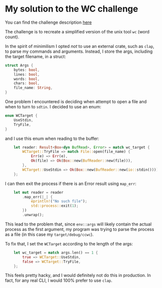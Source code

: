 # My solution to the WC challenge

You can find the challenge description [here](https://codingchallenges.fyi/challenges/challenge-wc/)

The challenge is to recreate a simplified version of the unix tool `wc` (word count).

  In the spirit of minimilism I opted *not* to use an external crate, such as `clap`, to parse my commands and arguments. 
  Instead, I store the args, including the target filename, in a struct:
  
```rust
struct Args {
    bytes: bool,
    lines: bool,
    words: bool,
    chars: bool,
    file_name: String,
}
```

One problem I encountered is deciding when attempt to open a file and when to turn to `sdtin`. 
I decided to use an enum:

```rust
enum WCTarget {
    UseStdin,
    TryFile,
}
```

and I use this enum when reading to the buffer:

```rust
    let reader: Result<Box<dyn BufRead>, Error> = match wc_target {
        WCTarget::TryFile => match File::open(file_name) {
            Err(e) => Err(e),
            Ok(file) => Ok(Box::new(BufReader::new(file))),
        },
        WCTarget::UseStdin => Ok(Box::new(BufReader::new(io::stdin()))),
    };
```

I can then exit the process if there is an Error result using `map_err`:

```rust
    let mut reader = reader
        .map_err(|_| {
            eprintln!("No such file");
            std::process::exit(1);
        })
        .unwrap();
```

This lead to the problem that, since `env::args` will likely contain the actual process as the first argument, my program was trying to parse the process as a file (in this case my `target/debug/ccwc`). 

To fix that, I set the `WCTarget` according to the length of the args:

```rust
    let wc_target = match args.len() == 1 {
        true => WCTarget::UseStdin,
        false => WCTarget::TryFile,
    };
```

This feels pretty hacky, and I would definitely not do this in production.
In fact, for any real CLI, I would 100% prefer to use `clap`. 
